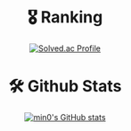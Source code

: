 <!--

### Hi there 👋

**gqwer0123/gqwer0123** is a ✨ _special_ ✨ repository because its `README.md` (this file) appears on your GitHub profile.

Here are some ideas to get you started:

- 🔭 I’m currently working on ...
- 🌱 I’m currently learning ...
- 👯 I’m looking to collaborate on ...
- 🤔 I’m looking for help with ...
- 💬 Ask me about ...
- 📫 How to reach me: ...
- 😄 Pronouns: ...
- ⚡ Fun fact: ...

  ![header](https://capsule-render.vercel.app/api?type=wave&color=gradient&height=300&section=header&text=Hello,%20World!👋&fontSize=60)
  ![header](https://capsule-render.vercel.app/api?type=wave&color=gradient&height=200&section=footer&fontSize=90)

-->

<div align = 'center'>

# 🎖 Ranking

[![Solved.ac Profile](http://mazassumnida.wtf/api/v2/generate_badge?boj=bqwer0123)](https://solved.ac/bqwer0123/)

# 🛠 Github Stats

[![min0's GitHub stats](https://github-readme-stats.vercel.app/api?username=gqwer0123&show_icons=true&theme=dark&count_private=true)](https://github.com/anuraghazra/github-readme-stats)

</div>
